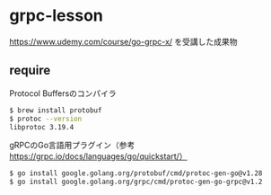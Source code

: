 # grpc-lesson

https://www.udemy.com/course/go-grpc-x/ を受講した成果物

## require
Protocol Buffersのコンパイラ
```bash
$ brew install protobuf
$ protoc --version
libprotoc 3.19.4
```
gRPCのGo言語用プラグイン（参考 https://grpc.io/docs/languages/go/quickstart/）
```bash
$ go install google.golang.org/protobuf/cmd/protoc-gen-go@v1.28
$ go install google.golang.org/grpc/cmd/protoc-gen-go-grpc@v1.2
```
